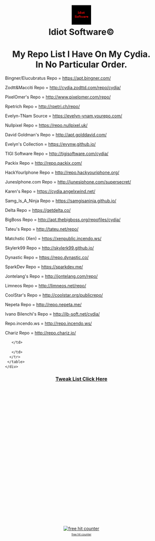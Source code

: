 <h1><center><img src="CydiaIcon.png"><br>Idiot Software©</center><h1>

<h1><center>My Repo List I Have On My Cydia.</br>In No Particular Order.</center></h1>

Bingner/Elucubratus Repo = https://apt.bingner.com/

Zodtt&Macciti Repo = http://cydia.zodttd.com/repo/cydia/

PixelOmer's Repo = http://www.pixelomer.com/repo/

Rpetrich Repo = http://rpetri.ch/repo/

Evelyn-TNam Source = https://evelyn-ynam.yourepo.com/

Nullpixel Repo = https://repo.nullpixel.uk/

David Goldman's Repo = http://apt.golddavid.com/

Evelyn's Collection = https://evynw.github.io/

TIGI Software Repo = http://tigisoftware.com/cydia/

Packix Repo = http://repo.packix.com/

HackYourIphone Repo = http://repo.hackyouriphone.org/

JunesIphone.com Repo = http://junesiphone.com/supersecret/

Karen's Repo = https://cydia.angelxwind.net/

Samg_Is_A_Ninja Repo = https://samgisaninja.github.io/

Delta Repo = https://getdelta.co/

BigBoss Repo = http://apt.thebigboss.org/repofiles/cydia/

Tateu's Repo = http://tateu.net/repo/

Matchstic (Xen) = https://xenpublic.incendo.ws/

Skylerk99 Repo = http://skylerk99.github.io/

Dynastic Repo = https://repo.dynastic.co/

SparkDev Repo = https://sparkdev.me/

Jontelang's Repo = http://jontelang.com/repo/

Limneos Repo = http://limneos.net/repo/

CoolStar's Repo = http://coolstar.org/publicrepo/

Nepeta Repo = http://repo.nepeta.me/

Ivano Bilenchi's Repo = http://ib-soft.net/cydia/

Repo.incendo.ws = http://repo.incendo.ws/

Chariz Repo = http://repo.chariz.io/

		
	   </td>
         
       </td>
	  </tr>
     </table>
    </div>
   </div>
  </div>

<p><center><h3><a href="javascript://" onclick="showhide('agent89');">Tweak List Click Here</a></h3></center></p>

<div id="agent89" style="text; visibility:hidden;">

<div class="container">
	<b><center>My Tweak List I Have Installed.</br>In Alphabetical Order.</center></b>
</div>


<div class="container">
  <div class="well">
   <table width="100%">
    <tr>
      <td colspan="2" style="background-color:#EEEEEE;">
	   	69 Animated Clock: 1.0.1
		AppList: 1.5.14
		CCSupport: 1.2-2
		DebKeeper: 1.0.3
		DetailedBatteryUsage: 1.1.1
		DoubleCut: 0.4.1-1
		Eclipse 12 (iOS 12): 6.0.3-1
		Filza File Manager 64-bit: 3.5.2-4k
		Flame: 1.3
		Forecast pack 1: 1.0
		Free iWidgets app: 1.4
		Galaxy Weather Widget: 1.0
		GT Center Time/Date iWidget: 1.0
		Hide Dots: 1.1.2
		Hide Statusbars: 0.2
		iCleaner Pro: 7.7.1
		KarenLocalizer: 1.0.4
		KarenPrefs: 1.4
	   </td>   
	   <td style="background-color:#EEEEEE;height:200px;width:500px;text-align:top;">
	   <td>
	    LG Weather Widget: 1.0
		libcolorpicker: 1.6-1
		libCSColorPicker: 0.7.9
		LockBuilder Evo iOS8 Cydget: 1.7
		LockPlus Pro: 1.5.9
		MTerminal: 1.4-6
		NoBetaAlert: 1.3.1
		OpenSSH: 7.9p1-3
		PencilChargingIndicator: 1.2~b3
		PowerSelector (iOS 11 & 12): 1.1-7
		PreferenceOrganizer 2: 4.0.5
		ReProvision: 0.4.1
		SnowBoard: 1.0.4-1
		SpringPlus11: 1.2
		Tweak Count 2: 1.0.1
		ZenBlue: 1.0
		</td>         
  </div>
</div>
	 
	</tr>
   </table>
  </div>
 </div> 
</div>  
<!-- Start of SimpleHitCounter Code -->
  <div align="center"><a href="http://guestscounter.com"><img src="http://guestscounter.com/count.php?c_style=15&id=1551566958" border=0 alt="free hit counter"></a><br><a href="http://guestscounter.com" style="font-size:9px;">free hit counter</a><br>
</div>
  <!-- End of SimpleHitCounter Code -->

</body>
</html>
